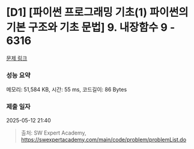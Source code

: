 # [D1] [파이썬 프로그래밍 기초(1) 파이썬의 기본 구조와 기초 문법] 9. 내장함수 9 - 6316 

[문제 링크](https://swexpertacademy.com/main/code/problem/problemDetail.do?contestProbId=AWcWGQF65YMDFAU4) 

### 성능 요약

메모리: 51,584 KB, 시간: 55 ms, 코드길이: 86 Bytes

### 제출 일자

2025-05-12 21:40



> 출처: SW Expert Academy, https://swexpertacademy.com/main/code/problem/problemList.do